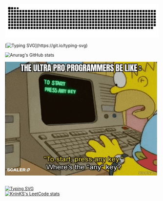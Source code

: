 <picture>
  <source media="(prefers-color-scheme: dark)" srcset="https://raw.githubusercontent.com/MothScientist/MothScientist/output/github-contribution-grid-snake-dark.svg">
  <source media="(prefers-color-scheme: light)" srcset="https://raw.githubusercontent.com/MothScientist/MothScientist/output/github-contribution-grid-snake.svg">
  <img alt="github contribution grid snake animation" src="https://raw.githubusercontent.com/MothScientist/MothScientist/output/github-contribution-grid-snake.svg">
</picture>
</br>

[![Typing SVG](https://readme-typing-svg.demolab.com?font=Fira+Code&duration=2500&pause=500&color=D309FF&vCenter=true&random=false&width=500&lines=Hi+there%2C+I%60m+Roman;Backend+dev.)](https://git.io/typing-svg)

![Anurag's GitHub stats](https://github-readme-stats.vercel.app/api?username=MothScientist&show_icons=true&theme=midnight-purple)</br>

![GIF](any.gif)</br></br>

<a href="https://leetcode.com/Roman_AIQ/">[![Typing SVG](https://readme-typing-svg.demolab.com?font=Fira+Code&duration=1000&pause=100&color=D309FF&random=false&width=350&height=35&lines=LeetCode)](https://git.io/typing-svg)</a></br>
[![KnlnKS's LeetCode stats](https://leetcode-stats-six.vercel.app/api?username=Roman_AIQ)](https://github.com/KnlnKS/leetcode-stats)</br>
